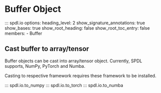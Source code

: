 # Buffer Object

::: spdl.io
    options:
      heading_level: 2
      show_signature_annotations: true
      show_bases: true
      show_root_heading: false
      show_root_toc_entry: false
      members:
      - Buffer

## Cast buffer to array/tensor

Buffer objects can be cast into array/tensor object.
Currently, SPDL supports, NumPy, PyTorch and Numba.

Casting to respective framework requires these framework
to be installed.

::: spdl.io.to_numpy
::: spdl.io.to_torch
::: spdl.io.to_numba
